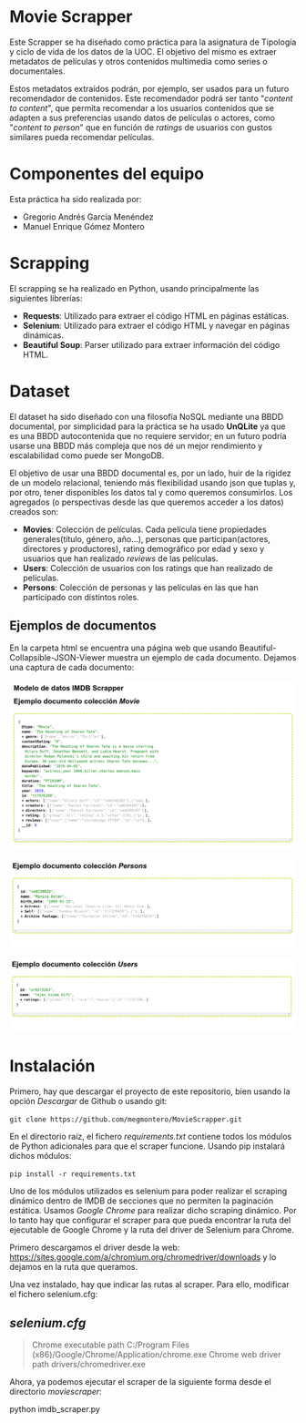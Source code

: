 # Movie Scrapper

Este Scrapper se ha diseñado como práctica para la asignatura de Tipología y ciclo de vida de los datos de la UOC. El objetivo del mismo es extraer metadatos de películas y otros contenidos multimedia como series o documentales. 

Estos metadatos extraídos podrán, por ejemplo, ser usados para un futuro recomendador de contenidos. Este recomendador podrá ser tanto "*content to content*", que permita recomendar a los usuarios contenidos que se adapten a sus preferencias usando datos de películas o actores, como "*content to person*" que en función de *ratings* de usuarios con gustos similares pueda recomendar películas.  

# Componentes del equipo
Esta práctica ha sido realizada por: 

- Gregorio Andrés García Menéndez
- Manuel Enrique Gómez Montero

# Scrapping
El scrapping se ha realizado en Python, usando principalmente las siguientes librerías: 

- **Requests**: Utilizado para extraer el código HTML en páginas estáticas.
- **Selenium**: Utilizado para extraer el código HTML y navegar en páginas dinámicas.
- **Beautiful Soup**: Parser utilizado para extraer información del código HTML.



# Dataset 
El dataset ha sido diseñado con una filosofía NoSQL mediante una BBDD documental, por simplicidad para la práctica se ha usado **UnQLite** ya que es una BBDD autocontenida que no requiere servidor; en un futuro podría usarse una BBDD más compleja que nos dé un mejor rendimiento y escalabilidad como puede ser MongoDB. 

El objetivo de usar una BBDD documental es, por un lado, huir de la rigidez de un modelo relacional, teniendo más flexibilidad usando json que tuplas y, por otro, tener disponibles los datos tal y como queremos consumirlos. Los agregados (o perspectivas desde las que queremos acceder a los datos) creados son: 

- **Movies**: Colección de películas. Cada película tiene propiedades generales(título, género, año...), personas que participan(actores, directores y productores), rating demográfico por edad y sexo y usuarios que han realizado *reviews* de las películas.   
- **Users**: Colección de usuarios con los ratings que han realizado de películas. 
- **Persons**: Colección de personas y las películas en las que han participado con distintos roles. 

## Ejemplos de documentos

En la carpeta html se encuentra una página web que usando Beautiful-Collapsible-JSON-Viewer muestra un ejemplo de cada documento. Dejamos una captura de cada documento: 

![Ejemplo Movie](images/json_movie.png?raw=true "Title")

![Ejemplo Person](images/json_person.png?raw=true "Title")


![Ejemplo User](images/json_user.png?raw=true "Title")


# Instalación

Primero, hay que descargar el proyecto de este repositorio, bien usando la opción _Descargar_ de Github o usando git:

`git clone https://github.com/megmontero/MovieScrapper.git`


En el directorio raíz, el fichero _requirements.txt_ contiene todos los módulos de Python adicionales para que el scraper funcione. Usando pip instalará dichos módulos:

`pip install -r requirements.txt`

Uno de los módulos utilizados es selenium para poder realizar el scraping dinámico dentro de IMDB de secciones que no permiten la paginación estática.
Usamos _Google Chrome_ para realizar dicho scraping dinámico. Por lo tanto hay que configurar el scraper para que pueda encontrar la ruta del ejecutable de Google Chrome y la ruta del driver de Selenium para Chrome.

Primero descargamos el driver desde la web: https://sites.google.com/a/chromium.org/chromedriver/downloads y lo dejamos en la ruta que queramos.

Una vez instalado, hay que indicar las rutas al scraper. Para ello, modificar el fichero selenium.cfg:

## _selenium.cfg_

> Chrome executable path
> C:/Program Files (x86)/Google/Chrome/Application/chrome.exe
> Chrome web driver path
> drivers/chromedriver.exe

Ahora, ya podemos ejecutar el scraper de la siguiente forma desde el directorio _moviescraper_:

python imdb_scraper.py

